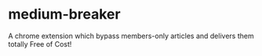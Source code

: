 # medium-breaker
A chrome extension which bypass members-only articles and delivers them totally Free of Cost!
